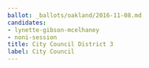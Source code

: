 ```yaml
---
ballot: _ballots/oakland/2016-11-08.md
candidates:
- lynette-gibson-mcelhaney
- noni-session
title: City Council District 3
label: City Council
---
```


